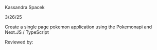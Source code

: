 Kassandra Spacek

3/26/25

Create a single page pokemon application using the Pokemonapi and Next.JS / TypeScript

Reviewed by: 